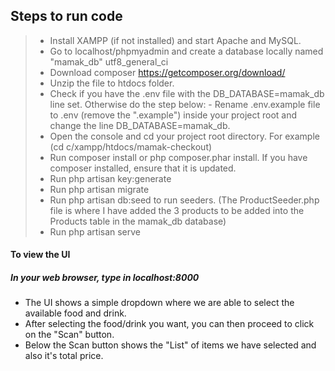 ## Steps to run code ##

> - Install XAMPP (if not installed) and start Apache and MySQL.
> - Go to localhost/phpmyadmin and create a database locally named "mamak_db" utf8_general_ci
> - Download composer https://getcomposer.org/download/
> - Unzip the file to htdocs folder.
> - Check if you have the .env file with the DB_DATABASE=mamak_db line set. Otherwise do the step below:
	- Rename .env.example file to .env (remove the ".example") inside your project root and change the line DB_DATABASE=mamak_db.
> - Open the console and cd your project root directory. For example (cd c/xampp/htdocs/mamak-checkout)
> - Run composer install or php composer.phar install. If you have composer installed, ensure that it is updated.
> - Run php artisan key:generate
> - Run php artisan migrate
> - Run php artisan db:seed to run seeders. (The ProductSeeder.php file is where I have added the 3 products to be added into the Products table in the mamak_db database)
> - Run php artisan serve

#### To view the UI ####
##### In your web browser, type in localhost:8000 ####
- The UI shows a simple dropdown where we are able to select the available food and drink.
- After selecting the food/drink you want, you can then proceed to click on the "Scan" button.
- Below the Scan button shows the "List" of items we have selected and also it's total price.